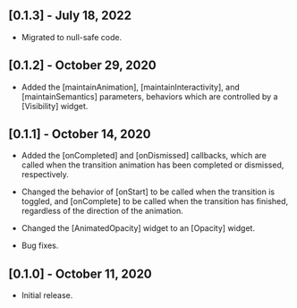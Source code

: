 ## [0.1.3] - July 18, 2022

* Migrated to null-safe code.

## [0.1.2] - October 29, 2020

* Added the [maintainAnimation], [maintainInteractivity], and [maintainSemantics]
parameters, behaviors which are controlled by a [Visibility] widget.

## [0.1.1] - October 14, 2020

* Added the [onCompleted] and [onDismissed] callbacks, which are called
when the transition animation has been completed or dismissed, respectively.

* Changed the behavior of [onStart] to be called when the transition is
toggled, and [onComplete] to be called when the transition has finished,
regardless of the direction of the animation.

* Changed the [AnimatedOpacity] widget to an [Opacity] widget.

* Bug fixes.

## [0.1.0] - October 11, 2020

* Initial release.
